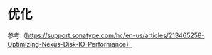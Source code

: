 # 优化


参考（https://support.sonatype.com/hc/en-us/articles/213465258-Optimizing-Nexus-Disk-IO-Performance）

